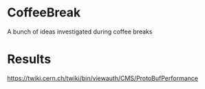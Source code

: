 CoffeeBreak
===========

A bunch of ideas investigated during coffee breaks

Results
===========
https://twiki.cern.ch/twiki/bin/viewauth/CMS/ProtoBufPerformance